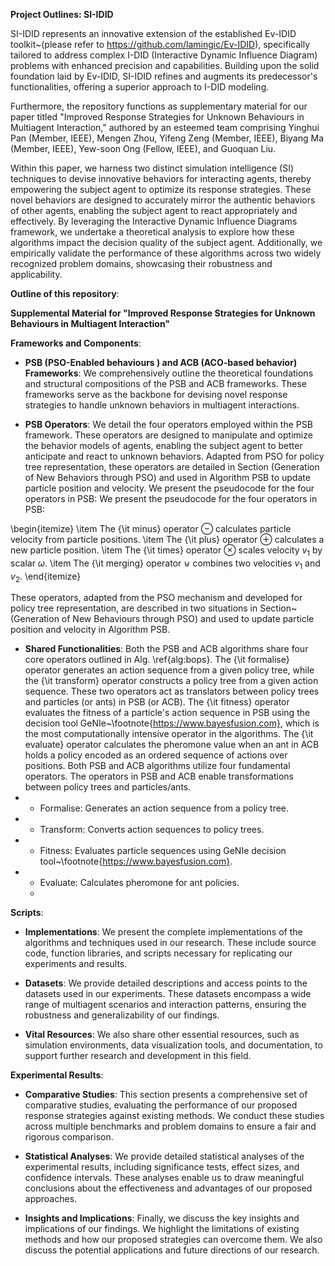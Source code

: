 **Project Outlines: SI-IDID**

SI-IDID represents an innovative extension of the established Ev-IDID toolkit~(please refer to https://github.com/lamingic/Ev-IDID), specifically tailored to address complex I-DID (Interactive Dynamic Influence Diagram) problems with enhanced precision and capabilities. Building upon the solid foundation laid by Ev-IDID, SI-IDID refines and augments its predecessor's functionalities, offering a superior approach to I-DID modeling.

Furthermore, the repository functions as supplementary material for our paper titled "Improved Response Strategies for Unknown Behaviours in Multiagent Interaction," authored by an esteemed team comprising Yinghui Pan (Member, IEEE), Mengen Zhou, Yifeng Zeng (Member, IEEE), Biyang Ma (Member, IEEE), Yew-soon Ong (Fellow, IEEE), and Guoquan Liu.

Within this paper, we harness two distinct simulation intelligence (SI) techniques to devise innovative behaviors for interacting agents, thereby empowering the subject agent to optimize its response strategies. These novel behaviors are designed to accurately mirror the authentic behaviors of other agents, enabling the subject agent to react appropriately and effectively. By leveraging the Interactive Dynamic Influence Diagrams framework, we undertake a theoretical analysis to explore how these algorithms impact the decision quality of the subject agent. Additionally, we empirically validate the performance of these algorithms across two widely recognized problem domains, showcasing their robustness and applicability.

**Outline of this repository**:

**Supplemental Material for "Improved Response Strategies for Unknown Behaviours in Multiagent Interaction"**

**Frameworks and Components**:

- **PSB (PSO-Enabled behaviours ) and ACB (ACO-based behavior) Frameworks**: We comprehensively outline the theoretical foundations and structural compositions of the PSB and ACB frameworks. These frameworks serve as the backbone for devising novel response strategies to handle unknown behaviors in multiagent interactions.

- **PSB Operators**: We detail the four operators employed within the PSB framework. These operators are designed to manipulate and optimize the behavior models of agents, enabling the subject agent to better anticipate and react to unknown behaviors. Adapted from PSO for policy tree representation, these operators are detailed in Section (Generation of New Behaviors through PSO) and used in Algorithm PSB to update particle position and velocity. We present the pseudocode for the four operators in PSB:
We present the pseudocode for the four operators in PSB:

\begin{itemize}
\item The {\it minus} operator $\ominus$ calculates particle velocity from particle positions.
\item The {\it plus} operator $\oplus$ calculates a new particle position.
\item The {\it times} operator $\otimes$ scales velocity $v_1$ by scalar $\omega$.
\item The {\it merging} operator $\uplus$ combines two velocities $v_1$ and $v_2$.
\end{itemize}

These operators, adapted from the PSO mechanism and developed for policy tree representation, are described in two situations in Section~(Generation of New  Behaviours through PSO) and used to update particle position and velocity in Algorithm PSB.

- **Shared Functionalities**: Both the PSB and ACB algorithms share four core operators outlined in Alg. \ref{alg:bops}. The {\it formalise} operator generates an action sequence from a given policy tree, while the {\it transform} operator constructs a policy tree from a given action sequence. These two operators act as translators between policy trees and particles (or ants) in PSB (or ACB). The {\it fitness} operator evaluates the fitness of a particle's action sequence in PSB using the decision tool GeNIe~\footnote{https://www.bayesfusion.com}, which is the most computationally intensive operator in the algorithms. The {\it evaluate} operator calculates the pheromone value when an ant in ACB holds a policy encoded as an ordered sequence of actions over positions.
Both PSB and ACB algorithms utilize four fundamental operators. The operators in PSB and ACB enable transformations between policy trees and particles/ants.
- - Formalise: Generates an action sequence from a policy tree.  
- - Transform: Converts action sequences to policy trees. 
- - Fitness: Evaluates particle sequences using GeNIe decision tool~\footnote{https://www.bayesfusion.com}.  
- - Evaluate: Calculates pheromone for ant policies.
  - 
**Scripts**:

- **Implementations**: We present the complete implementations of the algorithms and techniques used in our research. These include source code, function libraries, and scripts necessary for replicating our experiments and results.

- **Datasets**: We provide detailed descriptions and access points to the datasets used in our experiments. These datasets encompass a wide range of multiagent scenarios and interaction patterns, ensuring the robustness and generalizability of our findings.

- **Vital Resources**: We also share other essential resources, such as simulation environments, data visualization tools, and documentation, to support further research and development in this field.

**Experimental Results**:

- **Comparative Studies**: This section presents a comprehensive set of comparative studies, evaluating the performance of our proposed response strategies against existing methods. We conduct these studies across multiple benchmarks and problem domains to ensure a fair and rigorous comparison.

- **Statistical Analyses**: We provide detailed statistical analyses of the experimental results, including significance tests, effect sizes, and confidence intervals. These analyses enable us to draw meaningful conclusions about the effectiveness and advantages of our proposed approaches.

- **Insights and Implications**: Finally, we discuss the key insights and implications of our findings. We highlight the limitations of existing methods and how our proposed strategies can overcome them. We also discuss the potential applications and future directions of our research.
